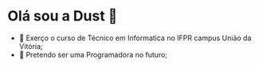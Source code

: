 # Olá sou a Dust 👋
- 👀 Exerço o curso de Técnico em Informatica no IFPR campus União da Vitória; 
- 🦆 Pretendo ser uma Programadora no futuro;
